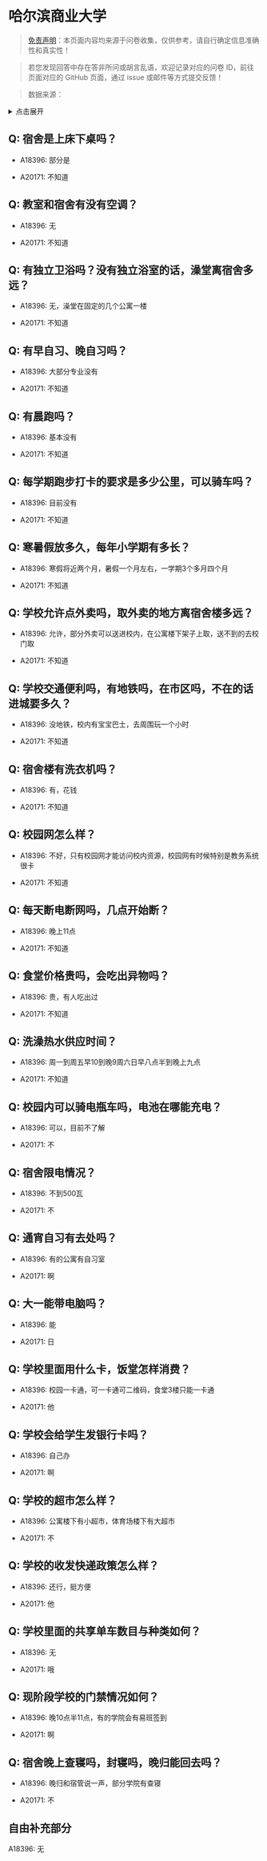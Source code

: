 # 哈尔滨商业大学

> [免责声明](https://colleges.chat/#_3)：本页面内容均来源于问卷收集，仅供参考，请自行确定信息准确性和真实性！

> 若您发现回答中存在答非所问或胡言乱语，欢迎记录对应的问卷 ID，前往页面对应的 GitHub 页面，通过 issue 或邮件等方式提交反馈！

> 数据来源：

<details><summary>点击展开</summary>
<ul>
<li>A18396: 匿名 (2023 年 06 月)</li>
<li>A20171: 匿名 (2023 年 06 月)</li>
</ul>
</details>

## Q: 宿舍是上床下桌吗？

- A18396: 部分是

- A20171: 不知道

## Q: 教室和宿舍有没有空调？

- A18396: 无

- A20171: 不知道

## Q: 有独立卫浴吗？没有独立浴室的话，澡堂离宿舍多远？

- A18396: 无，澡堂在固定的几个公寓一楼

- A20171: 不知道

## Q: 有早自习、晚自习吗？

- A18396: 大部分专业没有

- A20171: 不知道

## Q: 有晨跑吗？

- A18396: 基本没有

- A20171: 不知道

## Q: 每学期跑步打卡的要求是多少公里，可以骑车吗？

- A18396: 目前没有

- A20171: 不知道

## Q: 寒暑假放多久，每年小学期有多长？

- A18396: 寒假将近两个月，暑假一个月左右，一学期3个多月四个月

- A20171: 不知道

## Q: 学校允许点外卖吗，取外卖的地方离宿舍楼多远？

- A18396: 允许，部分外卖可以送进校内，在公寓楼下架子上取，送不到的去校门取

- A20171: 不知道

## Q: 学校交通便利吗，有地铁吗，在市区吗，不在的话进城要多久？

- A18396: 没地铁，校内有宝宝巴士，去周围玩一个小时

- A20171: 不知道

## Q: 宿舍楼有洗衣机吗？

- A18396: 有，花钱

- A20171: 不知道

## Q: 校园网怎么样？

- A18396: 不好，只有校园网才能访问校内资源，校园网有时候特别是教务系统很卡

- A20171: 不知道

## Q: 每天断电断网吗，几点开始断？

- A18396: 晚上11点

- A20171: 不知道

## Q: 食堂价格贵吗，会吃出异物吗？

- A18396: 贵，有人吃出过

- A20171: 不知道

## Q: 洗澡热水供应时间？

- A18396: 周一到周五早10到晚9周六日早八点半到晚上九点

- A20171: 不知道

## Q: 校园内可以骑电瓶车吗，电池在哪能充电？

- A18396: 可以，目前不了解

- A20171: 不

## Q: 宿舍限电情况？

- A18396: 不到500瓦

- A20171: 不

## Q: 通宵自习有去处吗？

- A18396: 有的公寓有自习室

- A20171: 啊

## Q: 大一能带电脑吗？

- A18396: 能

- A20171: 日

## Q: 学校里面用什么卡，饭堂怎样消费？

- A18396: 校园一卡通，可一卡通可二维码，食堂3楼只能一卡通

- A20171: 他

## Q: 学校会给学生发银行卡吗？

- A18396: 自己办

- A20171: 啊

## Q: 学校的超市怎么样？

- A18396: 公寓楼下有小超市，体育场楼下有大超市

- A20171: 不

## Q: 学校的收发快递政策怎么样？

- A18396: 还行，挺方便

- A20171: 他

## Q: 学校里面的共享单车数目与种类如何？

- A18396: 无

- A20171: 哦

## Q: 现阶段学校的门禁情况如何？

- A18396: 晚10点半11点，有的学院会有易班签到

- A20171: 啊

## Q: 宿舍晚上查寝吗，封寝吗，晚归能回去吗？

- A18396: 晚归和宿管说一声，部分学院有查寝

- A20171: 不

## 自由补充部分

A18396: 无